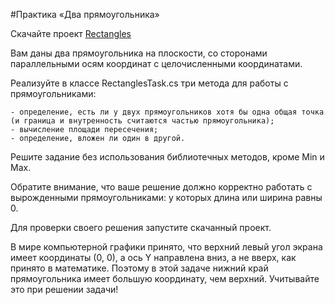 #Практика «Два прямоугольника»

Скачайте проект [Rectangles](https://api.ulearn.me/slides/BasicProgramming/1da7338b-910e-45af-9648-dcf615bf2f1c/exercise/student-zip/Rectangles.csproj.zip)

Вам даны два прямоугольника на плоскости, со сторонами параллельными осям координат с целочисленными координатами.

Реализуйте в классе RectanglesTask.cs три метода для работы с прямоугольниками:

    - определение, есть ли у двух прямоугольников хотя бы одна общая точка (и граница и внутренность считаются частью прямоугольника);
    - вычисление площади пересечения;
    - определение, вложен ли один в другой.

Решите задание без использования библиотечных методов, кроме Min и Max.

Обратите внимание, что ваше решение должно корректно работать с вырожденными прямоугольниками: у которых длина или ширина равны 0.

Для проверки своего решения запустите скачанный проект.

В мире компьютерной графики принято, что верхний левый угол экрана имеет координаты (0, 0),
а ось Y направлена вниз, а не вверх, как принято в математике. Поэтому в этой задаче нижний край прямоугольника
имеет большую координату, чем верхний. Учитывайте это при решении задачи!